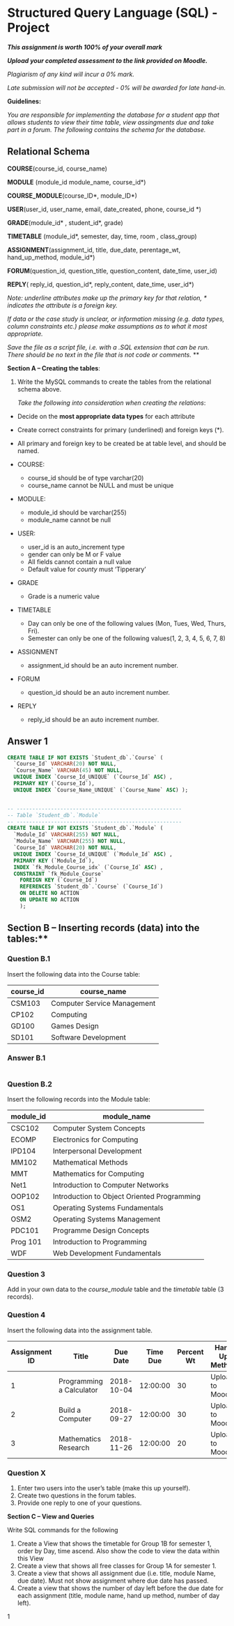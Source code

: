 ﻿
# Structured Query Language (SQL) - Project

***This assignment is worth 100% of your overall mark***

***Upload your completed assessment to the link provided on Moodle.***

*Plagiarism of any kind will incur a 0% mark.*

*Late submission will not be accepted - 0% will be awarded for late hand-in.*

**Guidelines:**

*You are responsible for implementing the database for a student app that allows students to view their time table, view assingments due and take part in a forum.  The following contains the schema for the database.*

## Relational Schema

**COURSE**(course\_id, course\_name)

**MODULE** (module\_id  module\_name, course\_id\*)

**COURSE\_MODULE**(course\_ID\*, module\_ID\*)

**USER**(user\_id, user\_name, email, date\_created,  phone, course\_id \*)

**GRADE**(module\_id\* , student\_id\*, grade)

**TIMETABLE** (module\_id\*, semester, day, time, room , class\_group)

**ASSIGNMENT**(assignment\_id, title, due\_date, perentage\_wt, hand\_up\_method, module\_id\*)

**FORUM**(question\_id, question\_title, question\_content, date\_time, user\_id)

**REPLY**( reply\_id, question\_id\*, reply\_content, date\_time, user\_id\*)

*Note: underline attributes make up the primary key for that relation,  \* indicates the attribute is a foreign key.*

*If data or the case study is unclear, or information missing (e.g. data types, column constraints etc.) please make assumptions as to what it most appropriate.*

*Save the file as a script file, i.e. with a .SQL extension that can be run.  There should be no text in the file that is not code or comments.*
**

**Section A – Creating the tables**:

1. Write the MySQL commands to create the tables from the relational schema above.  

   *Take the following into consideration when creating the relations*:

- Decide on the **most appropriate data types** for each attribute
- Create correct constraints for primary (underlined) and foreign keys (\*).
- All primary and foreign key to be created be at table level, and should be named.

- COURSE:
  - course\_id should be of type varchar(20)
  - course\_name cannot be NULL and must be unique
- MODULE:
  - module\_id should be varchar(255)
  - module\_name cannot be null
- USER:
  - user\_id is an auto\_increment type
  - gender can only be M or F value
  - All fields cannot contain a null value
  - Default value for *county* must ‘Tipperary’
- GRADE
  - Grade is a numeric value
- TIMETABLE
  - Day can only be one of the following values (Mon, Tues, Wed, Thurs, Fri).
  - Semester can only be one of the following values(1, 2, 3, 4, 5, 6, 7, 8)
- ASSIGNMENT
  - assignment\_id should be an auto increment number.
- FORUM
  - question\_id should be an auto increment number.
- REPLY
  - reply\_id should be an auto increment number.

## Answer 1

```sql
CREATE TABLE IF NOT EXISTS `Student_db`.`Course` (
  `Course_Id` VARCHAR(20) NOT NULL,
  `Course_Name` VARCHAR(45) NOT NULL,
  UNIQUE INDEX `Course_Id_UNIQUE` (`Course_Id` ASC) ,
  PRIMARY KEY (`Course_Id`),
  UNIQUE INDEX `Course_Name_UNIQUE` (`Course_Name` ASC) );


-- -----------------------------------------------------
-- Table `Student_db`.`Module`
-- -----------------------------------------------------
CREATE TABLE IF NOT EXISTS `Student_db`.`Module` (
  `Module_Id` VARCHAR(255) NOT NULL,
  `Module_Name` VARCHAR(255) NOT NULL,
  `Course_Id` VARCHAR(20) NOT NULL,
  UNIQUE INDEX `Course_Id_UNIQUE` (`Module_Id` ASC) ,
  PRIMARY KEY (`Module_Id`),
  INDEX `fk_Module_Course_idx` (`Course_Id` ASC) ,
  CONSTRAINT `fk_Module_Course`
    FOREIGN KEY (`Course_Id`)
    REFERENCES `Student_db`.`Course` (`Course_Id`)
    ON DELETE NO ACTION
    ON UPDATE NO ACTION
    );
```

## Section B – Inserting records (data) into the tables:**

### Question B.1

Insert the following data into the Course table:

| course_id | course_name                 |
|-----------|-----------------------------|
| CSM103    | Computer Service Management |
| CP102     | Computing                   |
| GD100     | Games Design                |
| SD101     | Software Development        |

### Answer B.1

```sql

```

### Question B.2

Insert the following records into the Module table:

| module_id | module_name                                 |
|-----------|---------------------------------------------|
| CSC102    | Computer System Concepts                    |
| ECOMP     | Electronics for Computing                   |
| IPD104    | Interpersonal Development                   |
| MM102     | Mathematical Methods                        |
| MMT       | Mathematics for Computing                   |
| Net1      | Introduction to Computer Networks           |
| OOP102    | Introduction to Object Oriented Programming |
| OS1       | Operating Systems Fundamentals              |
| OSM2      | Operating Systems Management                |
| PDC101    | Programme Design Concepts                   |
| Prog 101  | Introduction to Programming                 |
| WDF       | Web Development Fundamentals                |

### Question 3

Add in your own data to the *course\_module* table and the *timetable* table (3 records).

### Question 4

Insert the following data into the assignment table.

| Assignment ID | Title                    | Due Date   | Time Due | Percent Wt | Hand Up Method   | Module ID |
|---------------|--------------------------|------------|----------|------------|------------------|-----------|
| 1             | Programming a Calculator | 2018-10-04 | 12:00:00 | 30         | Upload to Moodle | Prog101   |
| 2             | Build a Computer         | 2018-09-27 | 12:00:00 | 30         | Upload to Moodle | CSC102    |
| 3             | Mathematics Research     | 2018-11-26 | 12:00:00 | 20         | Upload to Moodle | MMT       |

### Question X

1. Enter two users into the user’s table (make this up yourself).
2. Create two questions in the forum tables.
3. Provide one reply to one of your questions.

**Section C – View and Queries**

Write SQL commands for the following

1. Create a View that shows the timetable for Group 1B for semester 1, order by Day, time ascend.  Also show the code to view the data within this View
1. Create a view that shows all free classes for Group 1A for semester 1.
1. Create a view that shows all assignment due (i.e. title, module Name, due date).   Must not show assignment where due date has passed.
1. Create a view that shows the number of day left before the due date for each assignment (title, module name, hand up method, number of day left).  


1

